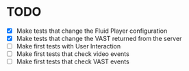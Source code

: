 # TODO

- [X] Make tests that change the Fluid Player configuration
- [X] Make tests that change the VAST returned from the server
- [ ] Make first tests with User Interaction
- [ ] Make first tests that check video events
- [ ] Make first tests that check VAST events
